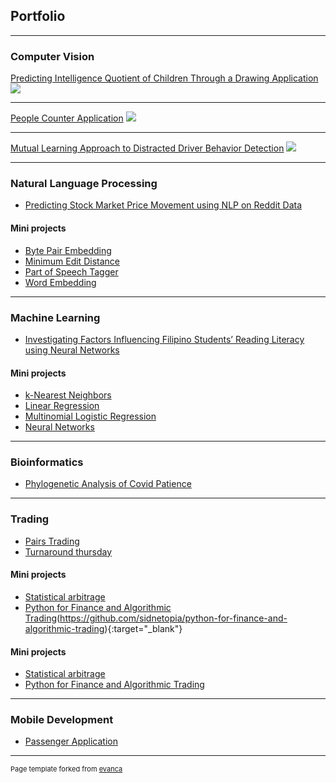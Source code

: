## Portfolio

---

### Computer Vision

[Predicting Intelligence Quotient of Children Through a Drawing Application](/cv/1)
<img src="images/cv/overview.jpg?raw=true"/>

---

[People Counter Application](/cv/2)
<img src="images/cv/interface.gif?raw=true"/>

---

[Mutual Learning Approach to Distracted Driver Behavior Detection](/cv/3)
<img src="images/cv/overview_of_the_architecture.png?raw=true"/>

---

### Natural Language Processing

-   [Predicting Stock Market Price Movement using NLP on Reddit Data](/nlp/1.pdf)

#### Mini projects

-   [Byte Pair Embedding](/nlp/mini/1.pdf)
-   [Minimum Edit Distance](/nlp/mini/2.md)
-   [Part of Speech Tagger](/nlp/mini/3.md)
-   [Word Embedding](/nlp/mini/4.md)

---

### Machine Learning

-   [Investigating Factors Influencing Filipino Students’ Reading Literacy using Neural Networks](machine_learning/1.pdf)

#### Mini projects

-   [k-Nearest Neighbors](/nlp/mini/1.md)
-   [Linear Regression](/nlp/mini/2.md)
-   [Multinomial Logistic Regression](/nlp/mini/3.pdf)
-   [Neural Networks](/nlp/mini/4.pdf)

---

### Bioinformatics

-   [Phylogenetic Analysis of Covid Patience](bioinformatics/projects/1)

---

### Trading

-   [Pairs Trading](/trading/projects/1)
-   [Turnaround thursday](/trading/projects/2)

#### Mini projects

-   [Statistical arbitrage](/trading/mini/2)
-   [Python for Finance and Algorithmic Trading](/trading/mini/3)(https://github.com/sidnetopia/python-for-finance-and-algorithmic-trading){:target="_blank"}

#### Mini projects

-   [Statistical arbitrage](/trading/mini/2)
-   [Python for Finance and Algorithmic Trading](/trading/mini/3)

---

### Mobile Development

-   [Passenger Application](mobile/projects/1)

---

<p style="font-size:11px">Page template forked from <a href="https://github.com/evanca/quick-portfolio">evanca</a></p>
<!-- Remove above link if you don't want to attibute -->

